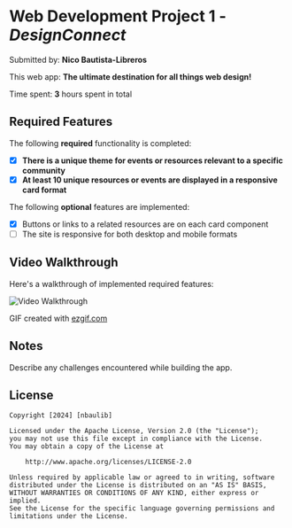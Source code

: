 # Web Development Project 1 - *DesignConnect*

Submitted by: **Nico Bautista-Libreros**

This web app: **The ultimate destination for all things web design!**

Time spent: **3** hours spent in total

## Required Features

The following **required** functionality is completed:

- [x] **There is a unique theme for events or resources relevant to a specific community**
- [x] **At least 10 unique resources or events are displayed in a responsive card format**

The following **optional** features are implemented:

- [x] Buttons or links to a related resources are on each card component
- [ ] The site is responsive for both desktop and mobile formats

## Video Walkthrough

Here's a walkthrough of implemented required features:

<img src='https://i.imgur.com/cL4RFDw.gif' title='Video Walkthrough' width='' alt='Video Walkthrough' />

<!-- Replace this with whatever GIF tool you used! -->
GIF created with [ezgif.com](https://ezgif.com/video-to-gif/)

## Notes

Describe any challenges encountered while building the app.

## License

    Copyright [2024] [nbaulib]

    Licensed under the Apache License, Version 2.0 (the "License");
    you may not use this file except in compliance with the License.
    You may obtain a copy of the License at

        http://www.apache.org/licenses/LICENSE-2.0

    Unless required by applicable law or agreed to in writing, software
    distributed under the License is distributed on an "AS IS" BASIS,
    WITHOUT WARRANTIES OR CONDITIONS OF ANY KIND, either express or implied.
    See the License for the specific language governing permissions and
    limitations under the License.
